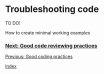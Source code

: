 # Troubleshooting code

TO DO!

How to create minimal working examples

### [Next: Good code reviewing practices](code-review.md)
[Previous: Good coding practices](good-coding.md)

[Index](index.md)
